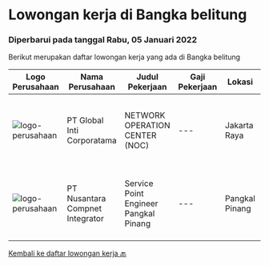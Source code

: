 
  # Lowongan kerja di Bangka belitung

  ### Diperbarui pada tanggal Rabu, 05 Januari 2022

  Berikut merupakan daftar lowongan kerja yang ada di Bangka belitung

  |Logo Perusahaan | Nama Perusahaan | Judul Pekerjaan | Gaji Pekerjaan | Lokasi | Deskripsi | Tanggal diunggah | Pranala |
  | -------------- | --------------- | --------------- | --------- | --------- | -------------- | ------- | ----------- |
  |![logo-perusahaan](https://image-service-cdn.seek.com.au/3c4d4663233573dadfd47054904af30a6a87e617/ee4dce1061f3f616224767ad58cb2fc751b8d2dc)|PT Global Inti Corporatama|NETWORK OPERATION CENTER (NOC)|---|Jakarta Raya|Responsibilities:Understand and understand well (setup, maintenance and troubleshoot): OpenSource RedHat, CentOS, Ubuntu MRTG Server CACTI under Linux...|Senin, 03 Januari 2022|https://www.jobstreet.co.id/id/job/network-operation-center-noc-3739988?token=0~d1c41387-27dd-4587-ada7-eed36777bc5e&sectionRank=1&jobId=jobstreet-id-job-3739988|
|![logo-perusahaan](https://image-service-cdn.seek.com.au/faf1379cb2f8ff5c87162dc20c60c0d2f63dba1c/ee4dce1061f3f616224767ad58cb2fc751b8d2dc)|PT Nusantara Compnet Integrator|Service Point Engineer Pangkal Pinang|---|Pangkal Pinang|Kualifikasi: Pendidikan minimal S1 Teknik Komputer, Ilmu Komputer, Teknik Informatika atau Ilmu Komputer lainnya. Memiliki pengalaman minimal 1 tahun,...|Rabu, 22 Desember 2021|https://www.jobstreet.co.id/id/job/service-point-engineer-pangkal-pinang-3713919?token=0~d1c41387-27dd-4587-ada7-eed36777bc5e&sectionRank=2&jobId=jobstreet-id-job-3713919|


  [Kembali ke daftar lowongan kerja 🔙](../README.md#daftar-lowongan-kerja)
  